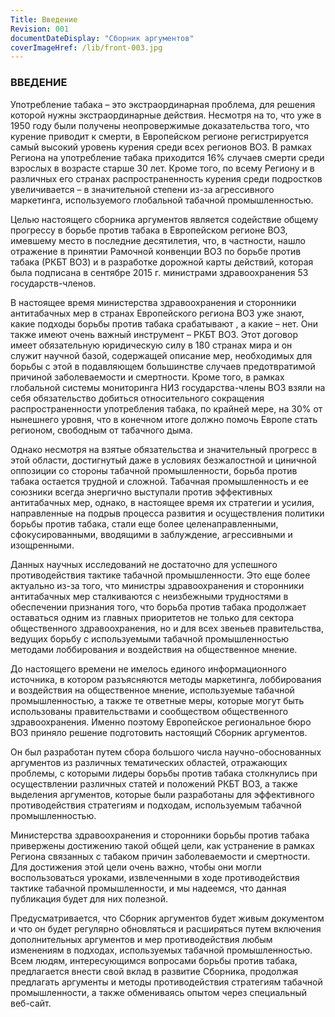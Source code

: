 ```yaml
---
Title: Введение
Revision: 001
documentDateDisplay: "Сборник аргументов"
coverImageHref: /lib/front-003.jpg
---
```


### ВВЕДЕНИЕ

Употребление табака – это экстраординарная проблема, для решения которой нужны экстраординарные действия. Несмотря на то, что уже в 1950 году были получены неопровержимые доказательства того, что курение приводит к смерти, в Европейском регионе регистрируется самый высокий уровень курения среди всех регионов ВОЗ. В рамках Региона на употребление табака приходится 16% случаев смерти среди взрослых в возрасте старше 30 лет. Кроме того, по всему Региону и в различных его странах распространенность курения среди подростков увеличивается – в значительной степени из-за агрессивного маркетинга, используемого глобальной табачной промышленностью.

Целью настоящего сборника аргументов является содействие общему прогрессу в борьбе против табака в Европейском регионе ВОЗ, имевшему место в последние десятилетия, что, в частности, нашло отражение в принятии Рамочной конвенции ВОЗ по борьбе против табака (РКБТ ВОЗ) и в разработке дорожной карты действий, которая была подписана в сентябре 2015 г. министрами здравоохранения 53 государств-членов.

В настоящее время министерства здравоохранения и сторонники антитабачных мер в странах Европейского региона ВОЗ уже знают, какие подходы борьбы против табака срабатывают , а какие – нет. Они также имеют очень важный инструмент – РКБТ ВОЗ. Этот договор имеет обязательную юридическую силу в 180 странах мира и он служит научной базой, содержащей описание мер, необходимых для борьбы с этой в подавляющем большинстве случаев предотвратимой причиной заболеваемости и смертности. Кроме того, в рамках глобальной системы мониторинга НИЗ государства-члены ВОЗ взяли на себя обязательство добиться относительного сокращения распространенности употребления табака, по крайней мере, на 30% от нынешнего уровня, что в конечном итоге должно помочь Европе стать регионом, свободным от табачного дыма.

Однако несмотря на взятые обязательства и значительный прогресс в этой области, достигнутый даже в условиях безжалостной и циничной оппозиции со стороны табачной промышленности, борьба против табака остается трудной и сложной. Табачная промышленность и ее союзники всегда энергично выступали против эффективных антитабачных мер, однако, в настоящее время их стратегии и усилия, направленные на подрыв процесса развития и осуществления политики борьбы против табака, стали еще более целенаправленными, сфокусированными, вводящими в заблуждение, агрессивными и изощренными.

Данных научных исследований не достаточно для успешного противодействия тактике табачной промышленности. Это еще более актуально из-за того, что министры здравоохранения и сторонники антитабачных мер сталкиваются с неизбежными трудностями в обеспечении признания того, что борьба против табака продолжает оставаться одним из главных приоритетов не только для сектора общественного здравоохранения, но и для всех звеньев правительства, ведущих борьбу с используемыми табачной промышленностью методами лоббирования и воздействия на общественное мнение.

До настоящего времени не имелось единого информационного источника, в котором разъясняются методы маркетинга, лоббирования и воздействия на общественное мнение, используемые табачной промышленностью, а также те ответные меры, которые могут быть использованы правительствами и сообществом общественного здравоохранения. Именно поэтому Европейское региональное бюро ВОЗ приняло решение подготовить настоящий Сборник аргументов.

Он был разработан путем сбора большого числа научно-обоснованных аргументов из различных тематических областей, отражающих проблемы, с которыми лидеры борьбы против табака столкнулись при осуществлении различных статей и положений РКБТ ВОЗ, а также выделения аргументов, которые были разработаны для эффективного противодействия стратегиям и подходам, используемым табачной промышленностью.

Министерства здравоохранения и сторонники борьбы против табака привержены достижению такой общей цели, как устранение в рамках Региона связанных с табаком причин заболеваемости и смертности. Для достижения этой цели очень важно, чтобы они могли воспользоваться уроками, извлеченными в ходе противодействия тактике табачной промышленности, и мы надеемся, что данная публикация будет для них полезной.

Предусматривается, что Сборник аргументов будет живым документом и что он будет регулярно обновляться и расширяться путем включения дополнительных аргументов и мер противодействия любым изменениям в подходах, используемых табачной промышленностью. Всем людям, интересующимся вопросами борьбы против табака, предлагается внести свой вклад в развитие Сборника, продолжая предлагать аргументы и методы противодействия стратегиям табачной промышленности, а также обмениваясь опытом через специальный веб-сайт.
